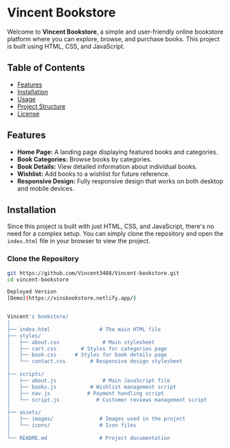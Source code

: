 # Vincent Bookstore

Welcome to **Vincent Bookstore**, a simple and user-friendly online bookstore platform where you can explore, browse, and purchase books. This project is built using HTML, CSS, and JavaScript.

## Table of Contents

- [Features](#features)
- [Installation](#installation)
- [Usage](#usage)
- [Project Structure](#project-structure)
- [License](#license)

## Features

- **Home Page:** A landing page displaying featured books and categories.
- **Book Categories:** Browse books by categories.
- **Book Details:** View detailed information about individual books.
- **Wishlist:** Add books to a wishlist for future reference.
- **Responsive Design:** Fully responsive design that works on both desktop and mobile devices.

## Installation

Since this project is built with just HTML, CSS, and JavaScript, there's no need for a complex setup. You can simply clone the repository and open the `index.html` file in your browser to view the project.

### Clone the Repository

```bash
git https://github.com/Vincent3488/Vincent-bookstore.git
cd vincent-bookstore

Deployed Version 
[Demo](https://vinsbookstore.netlify.app/)


Vincent's bookstore/
│
├── index.html                # The main HTML file
├── styles/
│   ├── about.css              # Main stylesheet
│   ├── cart.css        # Styles for categories page
│   ├── book.css      # Styles for book details page
│   └── contact.css        # Responsive design stylesheet
│
├── scripts/
│   ├── about.js               # Main JavaScript file
│   ├── books.js           # Wishlist management script
│   ├── nav.js            # Payment handling script
│   └── script.js            # Customer reviews management script
│
├── assets/
│   ├── images/               # Images used in the project
│   └── icons/                # Icon files
│
└── README.md                 # Project documentation






